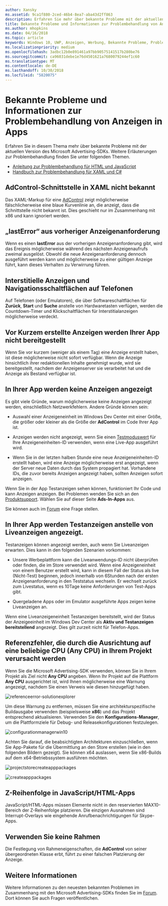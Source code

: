 ```yaml
---
author: Xansky
ms.assetid: 9ca1f880-2ced-46b4-8ea7-aba43d2ff863
description: Erfahren Sie mehr über bekannte Probleme mit der aktuellen Version der Microsoft Advertising-SDK.
title: Bekannte Probleme und Informationen zur Problembehandlung von Anzeigen in Apps
ms.author: mhopkins
ms.date: 04/16/2018
ms.topic: article
keywords: Windows 10, UWP, Anzeigen, Werbung, Bekannte Probleme, Problembehandlung
ms.localizationpriority: medium
ms.openlocfilehash: 3adbc12b0e891461a97bb90575141517b280be76
ms.sourcegitcommit: ca96031debe1e76d4501621a7680079244ef1c60
ms.translationtype: MT
ms.contentlocale: de-DE
ms.lasthandoff: 10/30/2018
ms.locfileid: "5820075"
---
```

# <a name="known-issues-and-troubleshooting-for-ads-in-apps"></a>Bekannte Probleme und Informationen zur Problembehandlung von Anzeigen in Apps

Erfahren Sie in diesem Thema mehr über bekannte Probleme mit der aktuellen Version des Microsoft Advertising-SDKs. Weitere Erläuterungen zur Problembehandlung finden Sie unter folgenden Themen.

* [Anleitung zur Problembehandlung für HTML und JavaScript](html-and-javascript-troubleshooting-guide.md)
* [Handbuch zur Problembehandlung für XAML und C#](xaml-and-c-troubleshooting-guide.md)

## <a name="adcontrol-interface-unknown-in-xaml"></a>AdControl-Schnittstelle in XAML nicht bekannt

Das XAML-Markup für eine [AdControl](https://docs.microsoft.com/uwp/api/microsoft.advertising.winrt.ui.adcontrol) zeigt möglicherweise fälschlicherweise eine blaue Kurvenlinie an, die anzeigt, dass die Schnittstelle nicht bekannt ist. Dies geschieht nur im Zusammenhang mit x86 und kann ignoriert werden.

## <a name="lasterror-from-previous-ad-request"></a>„lastError“ aus vorheriger Anzeigenanforderung

Wenn es einen **lastError** aus der vorherigen Anzeigenanforderung gibt, wird das Ereignis möglicherweise während des nächsten Anzeigenaufrufs zweimal ausgelöst. Obwohl die neue Anzeigenanforderung dennoch ausgeführt werden kann und möglicherweise zu einer gültigen Anzeige führt, kann dieses Verhalten zu Verwirrung führen.

## <a name="interstitial-ads-and-navigation-buttons-on-phones"></a>Interstitielle Anzeigen und Navigationsschaltflächen auf Telefonen

Auf Telefonen (oder Emulatoren), die über Softwareschaltflächen für **Zurück**, **Start** und **Suche** anstelle von Hardwaretasten verfügen, werden die Countdown-Timer und Klickschaltflächen für Interstitialanzeigen möglicherweise verdeckt.

## <a name="recently-created-ads-are-not-being-served-to-your-app"></a>Vor Kurzem erstellte Anzeigen werden Ihrer App nicht bereitgestellt

Wenn Sie vor kurzem (weniger als einem Tag) eine Anzeige erstellt haben, ist diese möglicherweise nicht sofort verfügbar. Wenn die Anzeige hinsichtlich ihrer redaktionellen Inhalte genehmigt wurde, wird sie bereitgestellt, nachdem der Anzeigenserver sie verarbeitet hat und die Anzeige als Bestand verfügbar ist.

## <a name="no-ads-are-shown-in-your-app"></a>In Ihrer App werden keine Anzeigen angezeigt

Es gibt viele Gründe, warum möglicherweise keine Anzeigen angezeigt werden, einschließlich Netzwerkfehlern. Andere Gründe können sein:

* Auswahl einer Anzeigeneinheit im Windows Dev Center mit einer Größe, die größer oder kleiner als die Größe der **AdControl** im Code Ihrer App ist.

* Anzeigen werden nicht angezeigt, wenn Sie einen [Testmoduswert](set-up-ad-units-in-your-app.md#test-ad-units) für Ihre Anzeigeneinheiten-ID verwenden, wenn eine Live-App ausgeführt wird.

* Wenn Sie in der letzten halben Stunde eine neue Anzeigeneinheiten-ID erstellt haben, wird eine Anzeige möglicherweise erst angezeigt, wenn der Server neue Daten durch das System propagiert hat. Vorhandene IDs, die zuvor bereits Anzeigen angezeigt haben, sollten Anzeigen sofort anzeigen.

Wenn Sie in der App Testanzeigen sehen können, funktioniert Ihr Code und kann Anzeigen anzeigen. Bei Problemen wenden Sie sich an den [Produktsupport](https://developer.microsoft.com/en-us/windows/support). Wählen Sie auf dieser Seite **Ads-In-Apps** aus.

Sie können auch im [Forum](http://go.microsoft.com/fwlink/p/?LinkId=401266) eine Frage stellen.

## <a name="test-ads-are-showing-in-your-app-instead-of-live-ads"></a>In Ihrer App werden Testanzeigen anstelle von Liveanzeigen angezeigt.

Testanzeigen können angezeigt werden, auch wenn Sie Liveanzeigen erwarten. Dies kann in den folgenden Szenarien vorkommen:

* Unsere Werbeplattform kann die Liveanwendungs-ID nicht überprüfen oder finden, die im Store verwendet wird. Wenn eine Anzeigeneinheit von einem Benutzer erstellt wird, kann in diesem Fall der Status als live (Nicht-Test) beginnen, jedoch innerhalb von 6Stunden nach der ersten Anzeigenanforderung in den Teststatus wechseln. Er wechselt zurück zum Livestatus, wenn es 10Tage keine Anforderungen von Test-Apps gibt.

* Quergeladene Apps oder im Emulator ausgeführte Apps zeigen keine Liveanzeigen an.

Wenn eine Liveanzeigeneinheit Testanzeigen bereitstellt, wird der Status der Anzeigeeinheit im Windows Dev Center als **Aktiv und Testanzeigen bereitstellend** angezeigt. Dies gilt zurzeit nicht für Telefon-Apps.


<span id="reference_errors"/>

## <a name="reference-errors-caused-by-targeting-any-cpu-in-your-project"></a>Referenzfehler, die durch die Ausrichtung auf eine beliebige CPU (Any CPU) in Ihrem Projekt verursacht werden

Wenn Sie die Microsoft Advertising-SDK verwenden, können Sie in Ihrem Projekt als Ziel nicht **Any CPU** angeben. Wenn Ihr Projekt auf die Plattform **Any CPU** ausgerichtet ist, wird Ihnen möglicherweise eine Warnung angezeigt, nachdem Sie einen Verweis wie diesen hinzugefügt haben.

![referenceerror\-solutionexplorer](images/13-19629921-023c-42ec-b8f5-bc0b63d5a191.jpg)

Um diese Warnung zu entfernen, müssen Sie eine architekturspezifische Buildausgabe verwenden (beispielsweise **x86**) und das Projekt entsprechend aktualisieren. Verwenden Sie den **Konfigurations-Manager**, um die Plattformziele für Debug- und Releasekonfigurationen festzulegen.

![configurationmanagerwin10](images/13-87074274-c10d-4dbd-9a06-453b7184f8de.png)

Achten Sie darauf, die beabsichtigten Architekturen einzuschließen, wenn Sie App-Pakete für die Übermittlung an den Store erstellen (wie in den folgenden Bildern gezeigt). Sie können x64 auslassen, wenn Sie x86-Builds auf dem x64-Betriebssystem ausführen möchten.

![projectstorecreateapppackages](images/13-a99b05a4-8917-4c53-822e-2548fadf828a.png)

![createapppackages](images/13-16280cb1-a838-42b9-9256-eac7f33f5603.png)

## <a name="z-order-in-javascripthtml-apps"></a>Z-Reihenfolge in JavaScript/HTML-Apps

JavaScript/HTML-Apps müssen Elemente nicht in den reservierten MAX10-Bereich der Z-Reihenfolge platzieren. Die einzigen Ausnahmen sind Interrupt-Overlays wie eingehende Anrufbenachrichtigungen für Skype-Apps.

<span id="bkmk-ui"/>

## <a name="do-not-use-borders"></a>Verwenden Sie keine Rahmen

Die Festlegung von Rahmeneigenschaften, die **AdControl** von seiner übergeordneten Klasse erbt, führt zu einer falschen Platzierung der Anzeige.

## <a name="more-information"></a>Weitere Informationen

Weitere Informationen zu den neuesten bekannten Problemen im Zusammenhang mit den Microsoft Advertising-SDKs finden Sie im [Forum](http://go.microsoft.com/fwlink/p/?LinkId=401266). Dort können Sie auch Fragen veröffentlichen.

 

 
